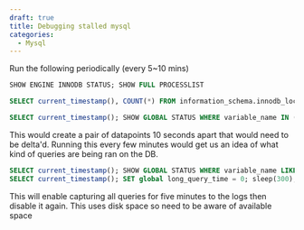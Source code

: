 ```yaml
---
draft: true
title: Debugging stalled mysql 
categories:
  - Mysql
---
```


Run the following periodically (every 5~10 mins)

```sql
SHOW ENGINE INNODB STATUS; SHOW FULL PROCESSLIST 
```

```sql
SELECT current_timestamp(), COUNT(*) FROM information_schema.innodb_lock_waits;
```
```sql
SELECT current_timestamp(); SHOW GLOBAL STATUS WHERE variable_name IN ('Com_insert', 'Com_select', 'Com_update', 'Com_update_multi', 'Com_delete', 'Com_delete_multi', 'Queries', 'Connections'); sleep(10); SHOW GLOBAL STATUS WHERE variable_name in ('Com_insert', 'Com_select', 'Com_update', 'Com_update_multi', 'Com_delete', 'Com_delete_multi', 'Queries', 'Connections'); 
```
This would create a pair of datapoints 10 seconds apart that would need to be delta'd. Running this every few minutes would get us an idea of what kind of queries are being ran on the DB.

```sql
SELECT current_timestamp(); SHOW GLOBAL STATUS WHERE variable_name LIKE 'Threads_running'; 
SELECT current_timestamp(); SET global long_query_time = 0; sleep(300); SET global long_query_time = 2; 
```
This will enable capturing all queries for five minutes to the logs then disable it again. This uses disk space so need to be aware of available space
